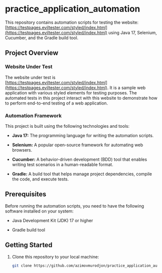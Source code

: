 # practice_application_automation

This repository contains automation scripts for testing the website: [https://testpages.eviltester.com/styled/index.html](https://testpages.eviltester.com/styled/index.html) using Java 17, Selenium, Cucumber, and the Gradle build tool.

## Project Overview

### Website Under Test

The website under test is [https://testpages.eviltester.com/styled/index.html](https://testpages.eviltester.com/styled/index.html). It is a sample web application with various styled elements for testing purposes. The automated tests in this project interact with this website to demonstrate how to perform end-to-end testing of a web application.

### Automation Framework

This project is built using the following technologies and tools:

- **Java 17:** The programming language for writing the automation scripts.

- **Selenium:** A popular open-source framework for automating web browsers.

- **Cucumber:** A behavior-driven development (BDD) tool that enables writing test scenarios in a human-readable format.

- **Gradle:** A build tool that helps manage project dependencies, compile the code, and execute tests.

## Prerequisites

Before running the automation scripts, you need to have the following software installed on your system:

- Java Development Kit (JDK) 17 or higher

- Gradle build tool

## Getting Started

1. Clone this repository to your local machine:

   ```bash
   git clone https://github.com/azimovmurodjon/practice_application_automation
